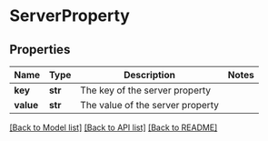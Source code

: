 # ServerProperty

## Properties
Name | Type | Description | Notes
------------ | ------------- | ------------- | -------------
**key** | **str** | The key of the server property | 
**value** | **str** | The value of the server property | 

[[Back to Model list]](../README.md#documentation-for-models) [[Back to API list]](../README.md#documentation-for-api-endpoints) [[Back to README]](../README.md)


